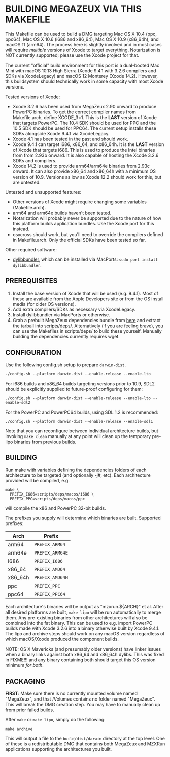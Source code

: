 # BUILDING MEGAZEUX VIA THIS MAKEFILE

This Makefile can be used to build a DMG targeting Mac OS X 10.4 (ppc, ppc64),
Mac OS X 10.6 (i686 and x86_64), Mac OS X 10.9 (x86_64h), and macOS 11 (arm64).
The process here is slightly involved and in most cases will require *multiple*
versions of Xcode to target everything. Notarization is NOT currently supported;
please use the Xcode project for that.

The current "official" build environment for this port is a dual-booted Mac Mini
with macOS 10.13 High Sierra (Xcode 9.4.1 with 3.2.6 compilers and SDKs via
XcodeLegacy) and macOS 12 Monterey (Xcode 14.2). However, this buildsystem should
technically work in some capacity with most Xcode versions.

Tested versions of Xcode:

- Xcode 3.2.6 has been used from MegaZeux 2.90 onward to produce PowerPC
  binaries. To get the correct compiler names from Makefile.arch, define
  XCODE_3=1. This is the **LAST** version of Xcode that targets PowerPC.
  The 10.4 SDK should be used for PPC and the 10.5 SDK should be used for PPC64.
  The current setup installs these SDKs alongside Xcode 9.4.1 via XcodeLegacy.
- Xcode 4.1 has been tested in the past and should work.
- Xcode 9.4.1 can target i686, x86_64, and x86_64h. It is the **LAST** version
  of Xcode that targets i686. This is used to produce the Intel binaries from
  from 2.93b onward. It is also capable of hosting the Xcode 3.2.6 SDKs and
  compilers.
- Xcode 14.2 is used to provide arm64/arm64e binaries from 2.93c onward. It
  can also provide x86_64 and x86_64h with a minimum OS version of 10.9.
  Versions as low as Xcode 12.2 should work for this, but are untested.

Untested and unsupported features:

- Other versions of Xcode might require changing some variables (Makefile.arch).
- arm64 and arm64e builds haven't been tested.
- Notarization will probably never be supported due to the nature of how
  this platform builds application bundles. Use the Xcode port for this instead.
- osxcross should work, but you'll need to override the compilers defined in
  Makefile.arch. Only the official SDKs have been tested so far.

Other required software:

- [dylibbundler](https://github.com/auriamg/macdylibbundler/), which can be
  installed via MacPorts: `sudo port install dylibbundler`.

## PREREQUISITES

1) Install the base version of Xcode that will be used (e.g. 9.4.1).
   Most of these are available from the Apple Developers site or from the
   OS install media (for older OS versions).
2) Add extra compilers/SDKs as necessary via XcodeLegacy.
3) Install dylibbundler via MacPorts or otherwise.
4) Grab a prebuilt MegaZeux dependencies bundle from
   [here](https://github.com/AliceLR/megazeux-dependencies) and extract the
   tarball into scripts/deps/. Alternatively (if you are feeling brave), you
   can use the Makefiles in scripts/deps/ to build these yourself. Manually
   building the dependencies currently requires wget.

## CONFIGURATION

Use the following config.sh setup to prepare `darwin-dist`.
```
./config.sh --platform darwin-dist --enable-release --enable-lto
```

For i686 builds and x86_64 builds targeting versions prior to 10.9, SDL2
should be explicitly supplied to future-proof configuring for them:
```
./config.sh --platform darwin-dist --enable-release --enable-lto --enable-sdl2
```

For the PowerPC and PowerPC64 builds, using SDL 1.2 is recommended:
```
./config.sh --platform darwin-dist --enable-release --enable-sdl1
```

Note that you can reconfigure between individual architecture builds,
but invoking `make clean` manually at any point will clean up the temporary
pre-lipo binaries from previous builds.

## BUILDING

Run make with variables defining the dependencies folders of each architecture
to be targeted (and optionally -j#, etc). Each architecture provided will be
compiled, e.g.

```
make \
  PREFIX_I686=scripts/deps/macos/i686 \
  PREFIX_PPC=scripts/deps/macos/ppc
```

will compile the x86 and PowerPC 32-bit builds.

The prefixes you supply will determine which binaries are built. Supported
prefixes:

| Arch    | Prefix          |
|---------|-----------------|
| arm64   | `PREFIX_ARM64`  |
| arm64e  | `PREFIX_ARM64E` |
| i686    | `PREFIX_I686`   |
| x86_64  | `PREFIX_AMD64`  |
| x86_64h | `PREFIX_AMD64H` |
| ppc     | `PREFIX_PPC`    |
| ppc64   | `PREFIX_PPC64`  |

Each architecture's binaries will be output as "mzxrun.${ARCH}" et al.
After all desired platforms are built, `make lipo` will be run automatically
to merge them. Any pre-existing binaries from other architectures will also
be combined into the fat binary. This can be used to e.g. import PowerPC
builds made with Xcode 3.2.6 into a binary otherwise built by Xcode 9.4.1.
The lipo and archive steps should work on any macOS version regardless of
which macOS/Xcode produced the component builds.

NOTE: OS X Mavericks (and presumably older versions) have linker issues when
a binary links against both x86_64 and x86_64h dylibs. This was fixed in FIXME!!!
and any binary containing both should target this OS version minimum *for both*.

## PACKAGING

**FIRST**: Make sure there is no currently mounted volume named "MegaZeux",
and that /Volumes contains no folder named "MegaZeux". This will break the
DMG creation step. You may have to manually clean up from prior failed builds.

After `make` or `make lipo`, simply do the following:
```
make archive
```

This will output a file to the `build/dist/darwin` directory at the top level.
One of these is a redistributable DMG that contains both MegaZeux and MZXRun
applications supporting the architectures you built.
